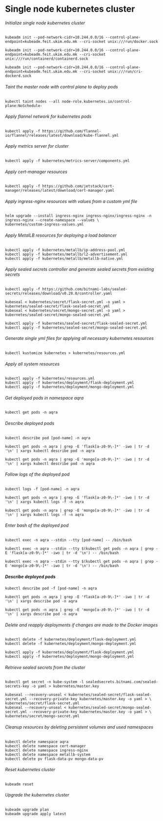# Single node kubernetes cluster

###### Initialize single node kubernetes cluster

```
kubeadm init --pod-network-cidr=10.244.0.0/16 --control-plane-endpoint=kubeadm.feit.ukim.edu.mk --cri-socket unix:///run/docker.sock
```

```
kubeadm init --pod-network-cidr=10.244.0.0/16 --control-plane-endpoint=kubeadm.feit.ukim.edu.mk --cri-socket unix:///run/containerd/containerd.sock
```

```
kubeadm init --pod-network-cidr=10.244.0.0/16 --control-plane-endpoint=kubeadm.feit.ukim.edu.mk --cri-socket unix:///run/cri-dockerd.sock
```

###### Taint the master node with control plane to deploy pods

```
kubectl taint nodes --all node-role.kubernetes.io/control-plane:NoSchedule-
```

###### Apply flannel network for kubernetes pods

```
kubectl apply -f https://github.com/flannel-io/flannel/releases/latest/download/kube-flannel.yml
```

###### Apply metrics server for cluster

```
kubectl apply -f kubernetes/metrics-server/components.yml
```

###### Apply cert-manager resources

```
kubectl apply -f https://github.com/jetstack/cert-manager/releases/latest/download/cert-manager.yaml
```

###### Apply ingress-nginx resources with values from a custom yml file

```
helm upgrade --install ingress-nginx ingress-nginx/ingress-nginx -n ingress-nginx --create-namespace --values \
kubernetes/custom-ingress-values.yml
```

###### Apply MetalLB resources for deploying a load balancer

```
kubectl apply -f kubernetes/metallb/ip-address-pool.yml
kubectl apply -f kubernetes/metallb/l2-advertisement.yml
kubectl apply -f kubernetes/metallb/metallb-native.yml
```

###### Apply sealed secrets controller and generate sealed secrets from existing secrets

```
kubectl apply -f https://github.com/bitnami-labs/sealed-secrets/releases/download/v0.28.0/controller.yaml

kubeseal < kubernetes/secret/flask-secret.yml -o yaml > kubernetes/sealed-secret/flask-sealed-secret.yml
kubeseal < kubernetes/secret/mongo-secret.yml -o yaml > kubernetes/sealed-secret/mongo-sealed-secret.yml
```

```
kubectl apply -f kubernetes/sealed-secret/flask-sealed-secret.yml
kubectl apply -f kubernetes/sealed-secret/mongo-sealed-secret.yml
```

###### Generate single yml files for applying all necessary kubernetes resources

```
kubectl kustomize kubernetes > kubernetes/resources.yml
```

###### Apply all system resources

```
kubectl apply -f kubernetes/resources.yml
kubectl apply -f kubernetes/deployment/flask-deployment.yml
kubectl apply -f kubernetes/deployment/mongo-deployment.yml
```

###### Get deployed pods in namespace aqra

```
kubectl get pods -n aqra
```

###### Describe deployed pods

```
kubectl describe pod [pod-name] -n aqra
```

```
kubectl get pods -n aqra | grep -E 'flask[a-z0-9\-]*' -iwo | tr -d '\n' | xargs kubectl describe pod -n aqra
```

```
kubectl get pods -n aqra | grep -E 'mongo[a-z0-9\-]*' -iwo | tr -d '\n' | xargs kubectl describe pod -n aqra
```

###### Follow logs of the deployed pod

```
kubectl logs -f [pod-name] -n aqra
```

```
kubectl get pods -n aqra | grep -E 'flask[a-z0-9\-]*' -iwo | tr -d '\n' | xargs kubectl logs -f -n aqra
```

```
kubectl get pods -n aqra | grep -E 'mongo[a-z0-9\-]*' -iwo | tr -d '\n' | xargs kubectl logs -f -n aqra
```

###### Enter bash of the deployed pod

```
kubectl exec -n aqra --stdin --tty [pod-name] -- /bin/bash
```

```
kubectl exec -n aqra --stdin --tty $(kubectl get pods -n aqra | grep -E 'flask[a-z0-9\-]*' -iwo | tr -d '\n') -- /bin/bash
```

```
kubectl exec -n aqra --stdin --tty $(kubectl get pods -n aqra | grep -E 'mongo[a-z0-9\-]*' -iwo | tr -d '\n') -- /bin/bash
```

##### Describe deployed pods

```
kubectl describe pod -f [pod-name] -n aqra
```

```
kubectl get pods -n aqra | grep -E 'flask[a-z0-9\-]*' -iwo | tr -d '\n' | xargs describe pod -n aqra
```

```
kubectl get pods -n aqra | grep -E 'mongo[a-z0-9\-]*' -iwo | tr -d '\n' | xargs describe pod -n aqra
```

###### Delete and reapply deployments if changes are made to the Docker images

```
kubectl delete -f kubernetes/deployment/flask-deployment.yml
kubectl delete -f kubernetes/deployment/mongo-deployment.yml
```

```
kubectl apply -f kubernetes/deployment/flask-deployment.yml
kubectl apply -f kubernetes/deployment/mongo-deployment.yml
```

###### Retrieve sealed secrets from the cluster

```
kubectl get secret -n kube-system -l sealedsecrets.bitnami.com/sealed-secrets-key -o yaml > kubernetes/master.key

kubeseal --recovery-unseal < kubernetes/sealed-secret/flask-sealed-secret.yml --recovery-private-key kubernetes/master.key -o yaml > \
kubernetes/secret/flask-secret.yml
kubeseal --recovery-unseal < kubernetes/sealed-secret/mongo-sealed-secret.yml --recovery-private-key kubernetes/master.key -o yaml > \
kubernetes/secret/mongo-secret.yml
```

###### Cleanup resources by deleting persistent volumes and used namespaces

```
kubectl delete namespace aqra
kubectl delete namespace cert-manager
kubectl delete namespace ingress-nginx
kubectl delete namespace metallb-system
kubectl delete pv flask-data-pv mongo-data-pv
```

###### Reset kubernetes cluster

```
kubeadm reset
```

###### Upgrade the kubernetes cluster

```
kubeadm upgrade plan
kubeadm upgrade apply latest
```